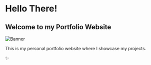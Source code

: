 # Hello There!

## Welcome to my Portfolio Website

![Banner](banner.jpg)

This is my personal portfolio website where I showcase my projects.

✨
